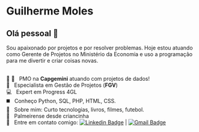# Guilherme Moles

## Olá pessoal 👋
Sou apaixonado por projetos e por resolver problemas.
Hoje estou atuando como Gerente de Projetos no Ministério da Economia e uso a programação para me divertir e criar coisas novas.

 <br/>:white_heart: 💙  &nbsp; PMO na **Capgemini** atuando com projetos de dados!
 <br/> :scroll: &nbsp; Especialista em Gestão de Projetos (**FGV**)
 <br/> 💻 &nbsp; Expert em Progress 4GL
 <br/> ◼️ &nbsp; Conheço Python, SQL, PHP, HTML, CSS.
 <br/> 💬  &nbsp; Sobre mim: Curto tecnologias, livros, filmes, futebol.
 <br/> :pig: &nbsp; Palmeirense desde criancinha
 <br/> :email: &nbsp; Entre em contato comigo: [![Linkedin Badge](https://img.shields.io/badge/-GuilhermeMoles-blue?style=flat-square&logo=Linkedin&logoColor=white&link=https://www.linkedin.com/in/t/)](https://br.linkedin.com/in/guilhermemoles) 
| 
[![Gmail Badge](https://img.shields.io/badge/-guilherme.moles@gmail.com-c14438?style=flat-square&logo=Gmail&logoColor=white&link=mailto:guilherme.moles@gmail.com)](mailto:guilherme.moles@gmail.com)
